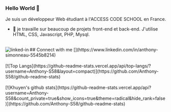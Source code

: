 ### Hello World 👋
Je suis un développeur Web étudiant à l'ACCESS CODE SCHOOL en France.
- 🔭 je travaille sur beaucoup de projets front-end et back-end. J'utilise HTML, CSS, Javascript, PHP, Mysql.
<br>
## Connect with me
[<img align="left" alt="linked-in" src="https://img.shields.io/badge/linkedin-%230077B5.svg?&style=for-the-badge&logo=linkedin&logoColor=white" />](https://www.linkedin.com/in/anthony-simonneau-5545b8214)

<br>
<br>
[![Top Langs](https://github-readme-stats.vercel.app/api/top-langs/?username=Anthony-S58&layout=compact)](https://github.com/Anthony-S58/github-readme-stats)
<br>
<br>
[![Khuyen's github stats](https://github-readme-stats.vercel.app/api?username=Anthony-S58&count_private=true&show_icons=true&theme=radical&hide_rank=false)](https://github.com/Anthony-S58/github-readme-stats)

<!--
**Anthony-S58/Anthony-S58** is a ✨ _special_ ✨ repository because its `README.md` (this file) appears on your GitHub profile.

Here are some ideas to get you started:

- 🔭 I’m currently working on ... Something
- 🌱 I’m currently learning ... HTML, CSS, JavaScript, PHP
- 👯 I’m looking to collaborate on ...
- 🤔 I’m looking for help with ...
- 💬 Ask me about ...
- 📫 How to reach me: ...
- 😄 Pronouns: ...
- ⚡ Fun fact: ...
-->
